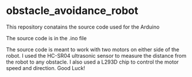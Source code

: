 # obstacle_avoidance_robot

This repository conatains the source code used for the Arduino

The source code is in the .ino file

The source code is meant to work with two motors on either side of the robot.
I used  the HC-SR04 ultrasonic sensor to measure the distance from the robot to any obstacle.
I also used a L293D chip to control the motor speed and direction.
Good Luck!
